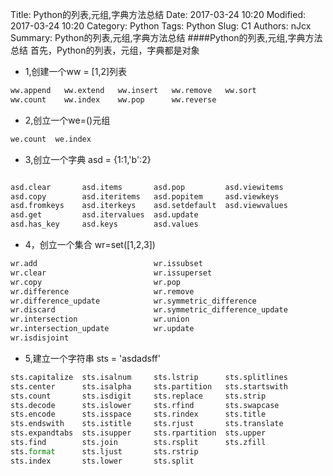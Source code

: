 Title: Python的列表,元组,字典方法总结
Date: 2017-03-24 10:20
Modified: 2017-03-24 10:20
Category: Python
Tags: Python
Slug: C1
Authors: nJcx
Summary: Python的列表,元组,字典方法总结
####Python的列表,元组,字典方法总结
首先，Python的列表，元组，字典都是对象

- 1,创建一个ww = [1,2]列表

```python
ww.append   ww.extend   ww.insert   ww.remove   ww.sort     
ww.count    ww.index    ww.pop      ww.reverse  

```
- 2,创立一个we=()元组

```python
we.count  we.index  
```
- 3,创立一个字典 asd = {1:1,'b':2}
```python

asd.clear       asd.items       asd.pop         asd.viewitems
asd.copy        asd.iteritems   asd.popitem     asd.viewkeys
asd.fromkeys    asd.iterkeys    asd.setdefault  asd.viewvalues
asd.get         asd.itervalues  asd.update      
asd.has_key     asd.keys        asd.values    

```
- 4，创立一个集合 wr=set([1,2,3])

```python
wr.add                          wr.issubset
wr.clear                        wr.issuperset
wr.copy                         wr.pop
wr.difference                   wr.remove
wr.difference_update            wr.symmetric_difference
wr.discard                      wr.symmetric_difference_update
wr.intersection                 wr.union
wr.intersection_update          wr.update
wr.isdisjoint        

```
- 5,建立一个字符串 sts = 'asdadsff'

```python
sts.capitalize  sts.isalnum     sts.lstrip      sts.splitlines
sts.center      sts.isalpha     sts.partition   sts.startswith
sts.count       sts.isdigit     sts.replace     sts.strip
sts.decode      sts.islower     sts.rfind       sts.swapcase
sts.encode      sts.isspace     sts.rindex      sts.title
sts.endswith    sts.istitle     sts.rjust       sts.translate
sts.expandtabs  sts.isupper     sts.rpartition  sts.upper
sts.find        sts.join        sts.rsplit      sts.zfill
sts.format      sts.ljust       sts.rstrip      
sts.index       sts.lower       sts.split   

```





